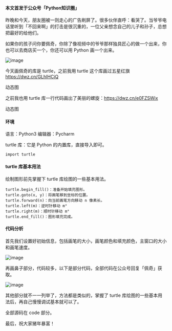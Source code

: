 #### 本文首发于公众号「Python知识圈」

昨晚和今天，朋友圈被一则走心的广告刷屏了。很多伙伴直呼：看哭了。当爷爷电话里听到「不回来啊」的打击是很沉重的，一位父亲想念自己的儿子和孙子，总想把最好的给他们。

如果你的孩子问你要佩奇，你除了像视频中的爷爷那样独具匠心的做一个出来，你也可以去商店买一个，你还可以用 Python 画一个出来。

![image](F4A0F3818F6241249339437DBFD9BAA0)


今天画佩奇的库是 turtle，之前我用 turtle 这个库画过五星红旗 https://dwz.cn/GLhIHCiQ

动态图


之前我也用 turtle 库一行代码画出了美丽的螺旋：https://dwz.cn/e0FZSWix

动态图

#### 环境
语言：Python3
编辑器：Pycharm

turtle 库：它是 Python 的内置库，直接导入即可。
```
import turtle
```
#### turtle 库基本用法

绘制图形前先掌握下 turtle 库绘图的一些基本用法。
```
turtle.begin_fill()：准备开始填充图形。
turtle.goto(x, y)：将画笔移到坐标的位置。
turtle.forward(n)：向当前画笔方向移动 n 像素长。
turtle.left(m)：逆时针移动 m°
turtle.right(m)：顺时针移动 m°
turtle.end_fill()：图形填充完成。
```

#### 代码分析
首先我们设置好初始信息，包括画笔的大小，画笔颜色和填充颜色，主窗口的大小和画笔速度。

![image](AE3438B33E3B485892B15F999EFD14AA)


再画鼻子部分，代码较多，以下是部分代码，全部代码在公众号回复「佩奇」获取。

![image](C91B11A34C964287820E09FA0BEFBD42)

其他部分就不一一列举了，方法都是类似的，掌握了 turtle 库绘图的一些基本用法后，再自己慢慢调试基本就可以了。

全部源码在 code 部分。

最后，祝大家猪年暴富！


